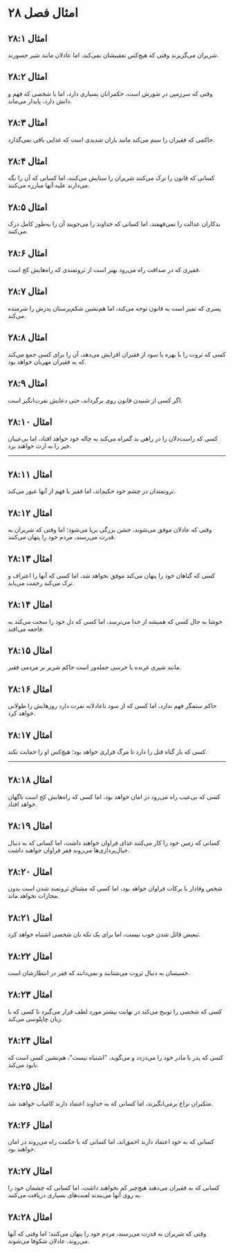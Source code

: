 # امثال فصل ۲۸

## امثال ۲۸:۱

شریران می‌گریزند وقتی که هیچ‌کس تعقیبشان نمی‌کند، اما عادلان مانند شیر جسورند.

## امثال ۲۸:۲

وقتی که سرزمین در شورش است، حکمرانان بسیاری دارد، اما با شخصی که فهم و دانش دارد، پایدار می‌ماند.

## امثال ۲۸:۳

حاکمی که فقیران را ستم می‌کند مانند باران شدیدی است که غذایی باقی نمی‌گذارد.

## امثال ۲۸:۴

کسانی که قانون را ترک می‌کنند شریران را ستایش می‌کنند، اما کسانی که آن را نگه می‌دارند علیه آنها مبارزه می‌کنند.

## امثال ۲۸:۵

بدکاران عدالت را نمی‌فهمند، اما کسانی که خداوند را می‌جویند آن را به‌طور کامل درک می‌کنند.

## امثال ۲۸:۶

فقیری که در صداقت راه می‌رود بهتر است از ثروتمندی که راه‌هایش کج است.

## امثال ۲۸:۷

پسری که تمیز است به قانون توجه می‌کند، اما هم‌نشین شکم‌پرستان پدرش را شرمنده می‌کند.

## امثال ۲۸:۸

کسی که ثروت را با بهره یا سود از فقیران افزایش می‌دهد، آن را برای کسی جمع می‌کند که به فقیران مهربان خواهد بود.

## امثال ۲۸:۹

اگر کسی از شنیدن قانون روی برگرداند، حتی دعایش نفرت‌انگیز است.

## امثال ۲۸:۱۰

کسی که راست‌دلان را در راهی بد گمراه می‌کند به چاله خود خواهد افتاد، اما بی‌عیبان خیر را به ارث خواهند برد.

---

## امثال ۲۸:۱۱

ثروتمندان در چشم خود حکیم‌اند، اما فقیر با فهم از آنها عبور می‌کند.

## امثال ۲۸:۱۲

وقتی که عادلان موفق می‌شوند، جشن بزرگی برپا می‌شود؛ اما وقتی که شریران به قدرت می‌رسند، مردم خود را پنهان می‌کنند.

## امثال ۲۸:۱۳

کسی که گناهان خود را پنهان می‌کند موفق نخواهد شد، اما کسی که آنها را اعتراف و ترک می‌کند رحمت می‌یابد.

## امثال ۲۸:۱۴

خوشا به حال کسی که همیشه از خدا می‌ترسد، اما کسی که دل خود را سخت می‌کند به فاجعه می‌افتد.

## امثال ۲۸:۱۵

مانند شیری غرنده یا خرسی حمله‌ور است حاکم شریر بر مردمی فقیر.

## امثال ۲۸:۱۶

حاکم ستمگر فهم ندارد، اما کسی که از سود ناعادلانه نفرت دارد روزهایش را طولانی خواهد کرد.

## امثال ۲۸:۱۷

کسی که بار گناه قتل را دارد تا مرگ فراری خواهد بود؛ هیچ‌کس او را حمایت نکند.

---

## امثال ۲۸:۱۸

کسی که بی‌عیب راه می‌رود در امان خواهد بود، اما کسی که راه‌هایش کج است ناگهان خواهد افتاد.

## امثال ۲۸:۱۹

کسانی که زمین خود را کار می‌کنند غذای فراوان خواهند داشت، اما کسانی که به دنبال خیال‌پردازی‌ها می‌روند فقر فراوان خواهند داشت.

## امثال ۲۸:۲۰

شخص وفادار با برکات فراوان خواهد بود، اما کسی که مشتاق ثروتمند شدن است بدون مجازات نخواهد ماند.

## امثال ۲۸:۲۱

تبعیض قائل شدن خوب نیست، اما برای یک تکه نان شخصی اشتباه خواهد کرد.

## امثال ۲۸:۲۲

خسیسان به دنبال ثروت می‌شتابند و نمی‌دانند که فقر در انتظارشان است.

## امثال ۲۸:۲۳

کسی که شخصی را توبیخ می‌کند در نهایت بیشتر مورد لطف قرار می‌گیرد تا کسی که با زبان چاپلوسی می‌کند.

## امثال ۲۸:۲۴

کسی که پدر یا مادر خود را می‌دزدد و می‌گوید، "اشتباه نیست"، هم‌نشین کسی است که نابود می‌کند.

## امثال ۲۸:۲۵

متکبران نزاع برمی‌انگیزند، اما کسانی که به خداوند اعتماد دارند کامیاب خواهند شد.

## امثال ۲۸:۲۶

کسانی که به خود اعتماد دارند احمق‌اند، اما کسانی که با حکمت راه می‌روند در امان خواهند بود.

## امثال ۲۸:۲۷

کسانی که به فقیران می‌دهند هیچ‌چیز کم نخواهند داشت، اما کسانی که چشمان خود را به روی آنها می‌بندند لعنت‌های بسیاری دریافت می‌کنند.

## امثال ۲۸:۲۸

وقتی که شریران به قدرت می‌رسند، مردم خود را پنهان می‌کنند؛ اما وقتی که آنها می‌روند، عادلان شکوفا می‌شوند.

